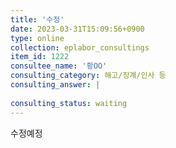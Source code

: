 ```yaml
---
title: '수정'
date: 2023-03-31T15:09:56+0900
type: online
collection: eplabor_consultings
item_id: 1222
consultee_name: '황OO'
consulting_category: 해고/징계/인사 등
consulting_answer: |
    
consulting_status: waiting
---
```


수정예정
